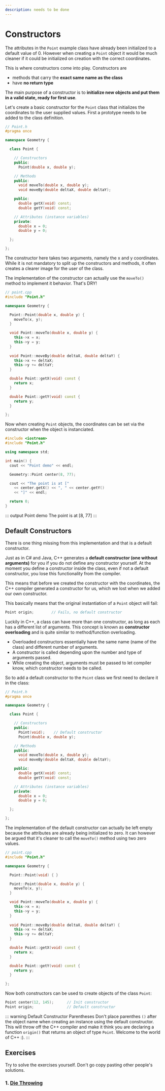 ```yaml
---
description: needs to be done
---
```


# Constructors

The attributes in the `Point` example class have already been initialized to a default value of 0. However when creating a `Point` object it would be much cleaner if it could be initialized on creation with the correct coordinates.

This is where constructors come into play. Constructors are

* methods that carry the **exact same name as the class**
* have **no return type**

The main purpose of a constructor is to **initialize new objects and put them in a valid state, ready for first use**.

Let's create a basic constructor for the `Point` class that initializes the coordinates to the user supplied values. First a prototype needs to be added to the class definition.

```cpp
// Point.h
#pragma once

namespace Geometry {

  class Point {

    // Constructors
    public:
      Point(double x, double y);

    // Methods
    public:
      void moveTo(double x, double y);
      void moveBy(double deltaX, double deltaY);

    public:
      double getX(void) const;
      double getY(void) const;

    // Attributes (instance variables)
    private:
      double x = 0;
      double y = 0;

  };

};
```

The constructor here takes two arguments, namely the x and y coordinates. While it is not mandatory to split up the constructors and methods, it often creates a clearer image for the user of the class.

The implementation of the constructor can actually use the `moveTo()` method to implement it behavior. That's DRY!

```cpp
// point.cpp
#include "Point.h"

namespace Geometry {

  Point::Point(double x, double y) {
    moveTo(x, y);
  }

  void Point::moveTo(double x, double y) {
    this->x = x;
    this->y = y;
  }
  
  void Point::moveBy(double deltaX, double deltaY) {
    this->x += deltaX;
    this->y += deltaY;
  }

  double Point::getX(void) const {
    return x;
  }

  double Point::getY(void) const {
    return y;
  }

};
```

Now when creating `Point` objects, the coordinates can be set via the constructor when the object is instanciated.

```cpp
#include <iostream>
#include "Point.h"

using namespace std;

int main() {
  cout << "Point demo" << endl;

  Geometry::Point center(8, 77);

  cout << "The point is at ["
    << center.getX() << ", " << center.getY()
    << "]" << endl;

  return 0;
}
```

::: output
Point demo
The point is at [8, 77]
:::

## Default Constructors

There is one thing missing from this implementation and that is a default constructor.

Just as in C# and Java, C++ generates a **default constructor (one without arguments)** for you if you do not define any constructor yourself. At the moment you define a constructor inside the class, even if not a default constructor, you lose this functionality from the compiler.

This means that before we created the constructor with the coordinates, the C++ compiler generated a constructor for us, which we lost when we added our own constructor.

This basically means that the original instantiation of a `Point` object will fail:

```cpp
Point origin;        // Fails, no default constructor
```

Luckily in C++, a class can have more than one constructor, as long as each has a different list of arguments. This concept is known as **constructor overloading** and is quite similar to method/function overloading.

* Overloaded constructors essentially have the same name (name of the class) and different number of arguments.
* A constructor is called depending upon the number and type of arguments passed.
* While creating the object, arguments must be passed to let compiler know, which constructor needs to be called.

So to add a default constructor to the `Point` class we first need to declare it in the class:

```cpp
// Point.h
#pragma once

namespace Geometry {

  class Point {

    // Constructors
    public:
      Point(void);    // Default constructor
      Point(double x, double y);

    // Methods
    public:
      void moveTo(double x, double y);
      void moveBy(double deltaX, double deltaY);

    public:
      double getX(void) const;
      double getY(void) const;

    // Attributes (instance variables)
    private:
      double x = 0;
      double y = 0;

  };

};
```

The implementation of the default constructor can actually be left empty because the attributes are already being initialized to zero. It can however be argued that it's cleaner to call the `moveTo()` method using two zero values.

```cpp
// point.cpp
#include "Point.h"

namespace Geometry {

  Point::Point(void) { }

  Point::Point(double x, double y) {
    moveTo(x, y);
  }

  void Point::moveTo(double x, double y) {
    this->x = x;
    this->y = y;
  }
  
  void Point::moveBy(double deltaX, double deltaY) {
    this->x += deltaX;
    this->y += deltaY;
  }

  double Point::getX(void) const {
    return x;
  }

  double Point::getY(void) const {
    return y;
  }

};
```

Now both constructors can be used to create objects of the class `Point`:

```cpp
Point center(12, 145);      // Init constructor
Point origin;               // Default constructor
```

::: warning Default Constructor Parentheses
Don't place parenthes `()` after the object name when creating an instance using the default constructor. This will throw off the C++ compiler and make it think you are declaring a function `origin()` that returns an object of type `Point`. Welcome to the world of C++ :).
:::

<!-- ## TODO -->

<!-- Should we introduce constructor initialization list here or how to call other constructors? -->
<!-- Copy constructor -->

## Exercises

Try to solve the exercises yourself. Don't go copy pasting other people's solutions.

### 1. [Die Throwing](./exercises/die_throwing/README.md)
